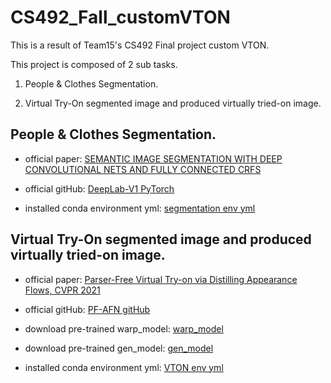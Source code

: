 # CS492_Fall_customVTON
This is a result of Team15's CS492 Final project custom VTON.

This project is composed of 2 sub tasks.

1. People & Clothes Segmentation.

2. Virtual Try-On segmented image and produced virtually tried-on image.

## People & Clothes Segmentation.

- official paper: [SEMANTIC IMAGE SEGMENTATION WITH DEEP CONVOLUTIONAL NETS AND FULLY CONNECTED CRFS](https://arxiv.org/pdf/1412.7062.pdf)

- official gitHub: [DeepLab-V1 PyTorch](https://github.com/wangleihitcs/DeepLab-V1-PyTorch)

- installed conda environment yml: [segmentation env yml]()

## Virtual Try-On segmented image and produced virtually tried-on image.

- official paper: [Parser-Free Virtual Try-on via Distilling Appearance Flows, CVPR 2021](https://arxiv.org/pdf/2103.04559.pdf)

- official gitHub: [PF-AFN gitHub](https://github.com/geyuying/PF-AFN)

- download pre-trained warp_model: [warp_model](https://drive.google.com/file/d/1kA1lnG1xZLxJk8Qw9vqb-Iomf0H_XDZs/view?usp=share_link)

- download pre-trained gen_model: [gen_model](https://drive.google.com/file/d/1FWMH9RBDZgmnLfqDoYeyAAi-XaNTKkLw/view?usp=share_link)

- installed conda environment yml: [VTON env yml]()
